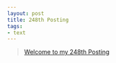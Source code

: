 ```yaml
---
layout: post
title: 248th Posting
tags: 
- text
---
```


> [Welcome to my 248th Posting](https://janghan-kor.tistory.com/1076)